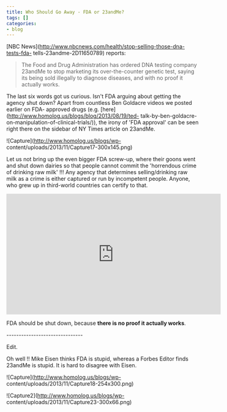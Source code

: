 ```yaml
---
title: Who Should Go Away - FDA or 23andMe?
tags: []
categories:
- blog
---
```

[NBC News](http://www.nbcnews.com/health/stop-selling-those-dna-tests-fda-
tells-23andme-2D11650789) reports:
<!--more-->

> The Food and Drug Administration has ordered DNA testing company 23andMe to
stop marketing its over-the-counter genetic test, saying its being sold
illegally to diagnose diseases, and with no proof it actually works.

The last six words got us curious. Isn't FDA arguing about getting the agency
shut down? Apart from countless Ben Goldacre videos we posted earlier on FDA-
approved drugs (e.g. [here](http://www.homolog.us/blogs/blog/2013/08/19/ted-
talk-by-ben-goldacre-on-manipulation-of-clinical-trials/)), the irony of 'FDA
approval' can be seen right there on the sidebar of NY Times article on
23andMe.

![Capture](http://www.homolog.us/blogs/wp-
content/uploads/2013/11/Capture17-300x145.png)

Let us not bring up the even bigger FDA screw-up, where their goons went and
shut down dairies so that people cannot commit the 'horrendous crime of
drinking raw milk' !!! Any agency that determines selling/drinking raw milk as
a crime is either captured or run by incompetent people. Anyone, who grew up
in third-world countries can certify to that.

<iframe width="560" height="315" src="http://www.youtube.com/embed/jr6fcqN2EDI" frameborder="0"> </iframe>

FDA should be shut down, because **there is no proof it actually works**.

\-------------------------------

Edit.

Oh well !! Mike Eisen thinks FDA is stupid, whereas a Forbes Editor finds
23andMe is stupid. It is hard to disagree with Eisen.

![Capture](http://www.homolog.us/blogs/wp-
content/uploads/2013/11/Capture18-254x300.png)

![Capture2](http://www.homolog.us/blogs/wp-
content/uploads/2013/11/Capture23-300x66.png)

